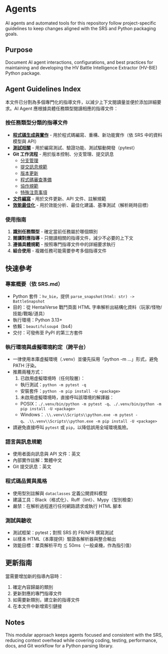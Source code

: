 # Agents

AI agents and automated tools for this repository follow project-specific guidelines to keep changes aligned with the SRS and Python packaging goals.

## Purpose

Document AI agent interactions, configurations, and best practices for maintaining and developing the HV Battle Intelligence Extractor (HV-BIE) Python package.

## Agent Guidelines Index

本文件已分割為多個專門化的指導文件，以減少上下文閱讀量並便於添加詳細要求。AI Agent 應根據具體任務類型閱讀相應的指導文件：

### 按任務類型分類的指導文件

- **[程式碼生成與實作](/.agents/code-generation.md)** - 用於程式碼編寫、重構、新功能實作（依 SRS 中的資料模型與 API）
- **[測試相關](/.agents/testing.md)** - 用於編寫測試、驗證功能、測試驅動開發（pytest）
- **Git 工作流程** - 用於版本控制、分支管理、提交訊息
  - [分支管理](/.agents/git-workflow/branch-management.md)
  - [提交訊息規範](/.agents/git-workflow/commit-guidelines.md)
  - [版本更新](/.agents/git-workflow/version-update.md)
  - [程式碼審查準備](/.agents/git-workflow/code-review.md)
  - [協作規範](/.agents/git-workflow/collaboration.md)
  - [特殊注意事項](/.agents/git-workflow/special-notes.md)
- **[文件編寫](/.agents/documentation.md)** - 用於文件更新、API 文件、註解規範
- **[效能最佳化](/.agents/performance.md)** - 用於效能分析、最佳化建議、基準測試（解析耗時目標）

### 使用指南

1. **識別任務類型** - 確定當前任務屬於哪個類別
2. **閱讀對應指導** - 只閱讀相關的指導文件，減少不必要的上下文
3. **遵循具體規範** - 按照專門指導文件中的詳細要求執行
4. **組合使用** - 複雜任務可能需要參考多個指導文件

## 快速參考

### 專案概要（依 SRS.md）

- Python 套件：`hv_bie`，提供 `parse_snapshot(html: str) -> BattleSnapshot`
- 目的：從 HentaiVerse 戰鬥頁面 HTML 字串解析出結構化資料（玩家/怪物/技能/戰報/道具）
- 執行環境：Python 3.13+
- 依賴：`beautifulsoup4`（bs4）
- 交付：可發佈至 PyPI 的第三方套件

### 執行環境與虛擬環境約定（跨平台）

- 一律使用本庫虛擬環境（.venv）並優先採用「python -m …」形式，避免 PATH 汙染。
- 推薦兩種方式：
  1. 已啟用虛擬環境時（任何殼層）：
  - 執行測試：`python -m pytest -q`
  - 安裝套件：`python -m pip install -U <package>`
  1. 未啟用虛擬環境時，直接呼叫該環境的解譯器：
  - POSIX：`./.venv/bin/python -m pytest -q`、`./.venv/bin/python -m pip install -U <package>`
  - Windows：`.\\.venv\\Scripts\\python.exe -m pytest -q`、`.\\.venv\\Scripts\\python.exe -m pip install -U <package>`
- 請避免直接呼叫 `pytest` 或 `pip`，以降低誤用全域環境風險。

### 語言與訊息規範

- 使用者面向訊息與 API 文件：英文
- 內部實作註解：繁體中文
- Git 提交訊息：英文

### 程式碼品質與風格

- 使用型別註解與 `dataclasses` 定義公開資料模型
- 建議工具：Black（格式化）、Ruff（lint）、Mypy（型別檢查）
- 嚴禁：在解析過程進行任何網路請求或執行 HTML 腳本

### 測試與驗收

- 測試框架：pytest；對照 SRS 的 FR/NFR 撰寫測試
- 以樣本 HTML（本庫提供）驗證各解析器與整合輸出
- 效能目標：單頁解析平均 ≲ 50ms（一般桌機，作為指引值）

## 更新指南

當需要增加新的指導內容時：

1. 確定內容歸屬的類別
2. 更新對應的專門指導文件
3. 如需要新類別，建立新的指導文件
4. 在本文件中新增索引鏈接

## Notes

This modular approach keeps agents focused and consistent with the SRS, reducing context overhead while covering coding, testing, performance, docs, and Git workflow for a Python parsing library.
